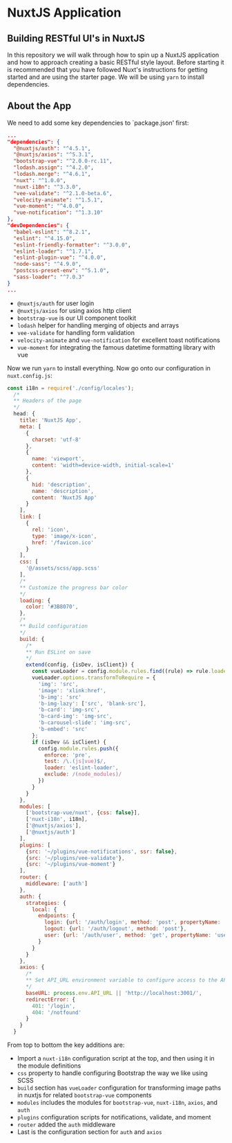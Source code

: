 # NuxtJS Application

## Building RESTful UI's in NuxtJS

In this repository we will walk through how to spin up a NuxtJS application and how to approach creating a basic RESTful style layout. Before starting it is recommended that you have followed Nuxt's instructions for getting started and are using the starter page. We will be using `yarn` to install dependencies.

## About the App

We need to add some key dependencies to `package.json' first:

```json
...
"dependencies": {
  "@nuxtjs/auth": "^4.5.1",
  "@nuxtjs/axios": "^5.3.1",
  "bootstrap-vue": "^2.0.0-rc.11",
  "lodash.assign": "^4.2.0",
  "lodash.merge": "^4.6.1",
  "nuxt": "^1.0.0",
  "nuxt-i18n": "^3.3.0",
  "vee-validate": "^2.1.0-beta.6",
  "velocity-animate": "^1.5.1",
  "vue-moment": "^4.0.0",
  "vue-notification": "^1.3.10"
},
"devDependencies": {
  "babel-eslint": "^8.2.1",
  "eslint": "^4.15.0",
  "eslint-friendly-formatter": "^3.0.0",
  "eslint-loader": "^1.7.1",
  "eslint-plugin-vue": "^4.0.0",
  "node-sass": "^4.9.0",
  "postcss-preset-env": "^5.1.0",
  "sass-loader": "^7.0.3"
}
...
```

- `@nuxtjs/auth` for user login
- `@nuxtjs/axios` for using axios http client
- `bootstrap-vue` is our UI component toolkit
- `lodash` helper for handling merging of objects and arrays
- `vee-validate` for handling form validation
- `velocity-animate` and `vue-notification` for excellent toast notifications
- `vue-moment` for integrating the famous datetime formatting library with vue

Now we run `yarn` to install everything. Now go onto our configuration in `nuxt.config.js`:

```javascript
const i18n = require('./config/locales');
  /*
  ** Headers of the page
  */
  head: {
    title: 'NuxtJS App',
    meta: [
      {
        charset: 'utf-8'
      },
      {
        name: 'viewport',
        content: 'width=device-width, initial-scale=1'
      },
      {
        hid: 'description',
        name: 'description',
        content: 'NuxtJS App'
      }
    ],
    link: [
      {
        rel: 'icon',
        type: 'image/x-icon',
        href: '/favicon.ico'
      }
    ],
    css: [
      '@/assets/scss/app.scss'
    ],
    /*
    ** Customize the progress bar color
    */
    loading: {
      color: '#3B8070',
    },
    /*
    ** Build configuration
    */
    build: {
      /*
      ** Run ESLint on save
      */
      extend(config, {isDev, isClient}) {
        const vueLoader = config.module.rules.find((rule) => rule.loader === 'vue-loader')
        vueLoader.options.transformToRequire = {
          'img': 'src',
          'image': 'xlink:href',
          'b-img': 'src'
          'b-img-lazy': ['src', 'blank-src'],
          'b-card': 'img-src',
          'b-card-img': 'img-src',
          'b-carousel-slide': 'img-src',
          'b-embed': 'src'
        };
        if (isDev && isClient) {
          config.module.rules.push({
            enforce: 'pre',
            test: /\.(js|vue)$/,
            loader: 'eslint-loader',
            exclude: /(node_modules)/
          })
        }
      }
    },
    modules: [
      ['bootstrap-vue/nuxt', {css: false}],
      ['nuxt-i18n', i18n],
      ['@nuxtjs/axios'],
      ['@nuxtjs/auth']
    ],
    plugins: [
      {src: '~/plugins/vue-notifications', ssr: false},
      {src: '~/plugins/vee-validate'},
      {src: '~/plugins/vue-moment'}
    ],
    router: {
      middleware: ['auth']
    },
    auth: {
      strategies: {
        local: {
          endpoints: {
            login: {url: '/auth/login', method: 'post', propertyName: 'jwt'},
            logout: {url: '/auth/logout', method: 'post'},
            user: {url: '/auth/user', method: 'get', propertyName: 'user'}
          }
        }
      }
    },
    axios: {
      /*
      ** Set API_URL environment variable to configure access to the API
      */
      baseURL: process.env.API_URL || 'http://localhost:3001/',
      redirectError: {
        401: '/login',
        404: '/notfound'
      }
    }
  }
```

From top to bottom the key additions are:

- Import a `nuxt-i18n` configuration script at the top, and then using it in the module definitions
- `css` property to handle configuring Bootstrap the way we like using SCSS
- `build` section has `vueLoader` configuration for transforming image paths in nuxtjs for related `bootstrap-vue` components
- `modules` includes the modules for `bootstrap-vue`, `nuxt-i18n`, `axios`, and `auth`
- `plugins` configuration scripts for notifications, validate, and moment
- `router` added the `auth` middleware
- Last is the configuration section for `auth` and `axios`
